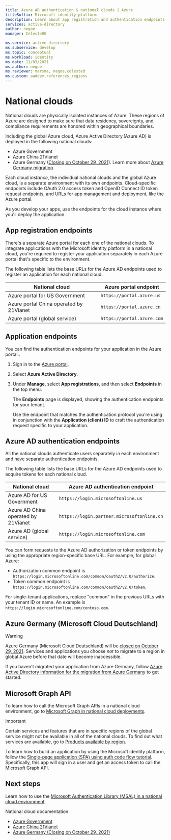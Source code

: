 ```yaml
---
title: Azure AD authentication & national clouds | Azure
titleSuffix: Microsoft identity platform
description: Learn about app registration and authentication endpoints for national clouds.
services: active-directory
author: negoe
manager: CelesteDG

ms.service: active-directory
ms.subservice: develop
ms.topic: conceptual
ms.workload: identity
ms.date: 11/03/2021
ms.author: negoe
ms.reviewer: marsma, negoe,celested
ms.custom: aaddev,references_regions
---
```


# National clouds

National clouds are physically isolated instances of Azure. These regions of Azure are designed to make sure that data residency, sovereignty, and compliance requirements are honored within geographical boundaries.

Including the global Azure cloud, Azure Active Directory (Azure AD) is deployed in the following national clouds:

- Azure Government
- Azure China 21Vianet
- Azure Germany ([Closing on October 29, 2021](https://www.microsoft.com/cloud-platform/germany-cloud-regions)). Learn more about [Azure Germany migration](#azure-germany-microsoft-cloud-deutschland).

Each cloud _instance_, the individual national clouds and the global Azure cloud, is a separate environment with its own endpoints. Cloud-specific endpoints include OAuth 2.0 access token and OpenID Connect ID token request endpoints, and URLs for app management and deployment, like the Azure portal.

As you develop your apps, use the endpoints for the cloud instance where you'll deploy the application.

## App registration endpoints

There's a separate Azure portal for each one of the national clouds. To integrate applications with the Microsoft identity platform in a national cloud, you're required to register your application separately in each Azure portal that's specific to the environment.

The following table lists the base URLs for the Azure AD endpoints used to register an application for each national cloud.

| National cloud                          | Azure portal endpoint      |
| --------------------------------------- | -------------------------- |
| Azure portal for US Government          | `https://portal.azure.us`  |
| Azure portal China operated by 21Vianet | `https://portal.azure.cn`  |
| Azure portal (global service)           | `https://portal.azure.com` |

## Application endpoints

You can find the authentication endpoints for your application in the Azure portal..

1. Sign in to the <a href="https://portal.azure.com/" target="_blank">Azure portal</a>.
1. Select **Azure Active Directory**.
1. Under **Manage**, select **App registrations**, and then select **Endpoints** in the top menu.

   The **Endpoints** page is displayed, showing the authentication endpoints for your tenant.

   Use the endpoint that matches the authentication protocol you're using in conjunction with the **Application (client) ID** to craft the authentication request specific to your application.

## Azure AD authentication endpoints

All the national clouds authenticate users separately in each environment and have separate authentication endpoints.

The following table lists the base URLs for the Azure AD endpoints used to acquire tokens for each national cloud.

| National cloud                      | Azure AD authentication endpoint           |
| ----------------------------------- | ------------------------------------------ |
| Azure AD for US Government          | `https://login.microsoftonline.us`         |
| Azure AD China operated by 21Vianet | `https://login.partner.microsoftonline.cn` |
| Azure AD (global service)           | `https://login.microsoftonline.com`        |

You can form requests to the Azure AD authorization or token endpoints by using the appropriate region-specific base URL. For example, for global Azure:

- Authorization common endpoint is `https://login.microsoftonline.com/common/oauth2/v2.0/authorize`.
- Token common endpoint is `https://login.microsoftonline.com/common/oauth2/v2.0/token`.

For single-tenant applications, replace "common" in the previous URLs with your tenant ID or name. An example is `https://login.microsoftonline.com/contoso.com`.

## Azure Germany (Microsoft Cloud Deutschland)

> [!WARNING]
> Azure Germany (Microsoft Cloud Deutschland) will be [closed on October 29, 2021](https://www.microsoft.com/cloud-platform/germany-cloud-regions). Services and applications you choose _not_ to migrate to a region in global Azure before that date will become inaccessible.

If you haven't migrated your application from Azure Germany, follow [Azure Active Directory information for the migration from Azure Germany](/microsoft-365/enterprise/ms-cloud-germany-transition-azure-ad) to get started.

## Microsoft Graph API

To learn how to call the Microsoft Graph APIs in a national cloud environment, go to [Microsoft Graph in national cloud deployments](/graph/deployments).

> [!IMPORTANT]
> Certain services and features that are in specific regions of the global service might not be available in all of the national clouds. To find out what services are available, go to [Products available by region](https://azure.microsoft.com/global-infrastructure/services/?products=all&regions=usgov-non-regional,us-dod-central,us-dod-east,usgov-arizona,usgov-iowa,usgov-texas,usgov-virginia,china-non-regional,china-east,china-east-2,china-north,china-north-2,germany-non-regional,germany-central,germany-northeast).

To learn how to build an application by using the Microsoft identity platform, follow the [Single-page application (SPA) using auth code flow tutorial](tutorial-v2-angular-auth-code.md). Specifically, this app will sign in a user and get an access token to call the Microsoft Graph API.

## Next steps

Learn how to use the [Microsoft Authentication Library (MSAL) in a national cloud environment](msal-national-cloud.md).

National cloud documentation:

- [Azure Government](../../azure-government/index.yml)
- [Azure China 21Vianet](/azure/china/)
- [Azure Germany (Closing on October 29, 2021)](../../germany/index.yml)
